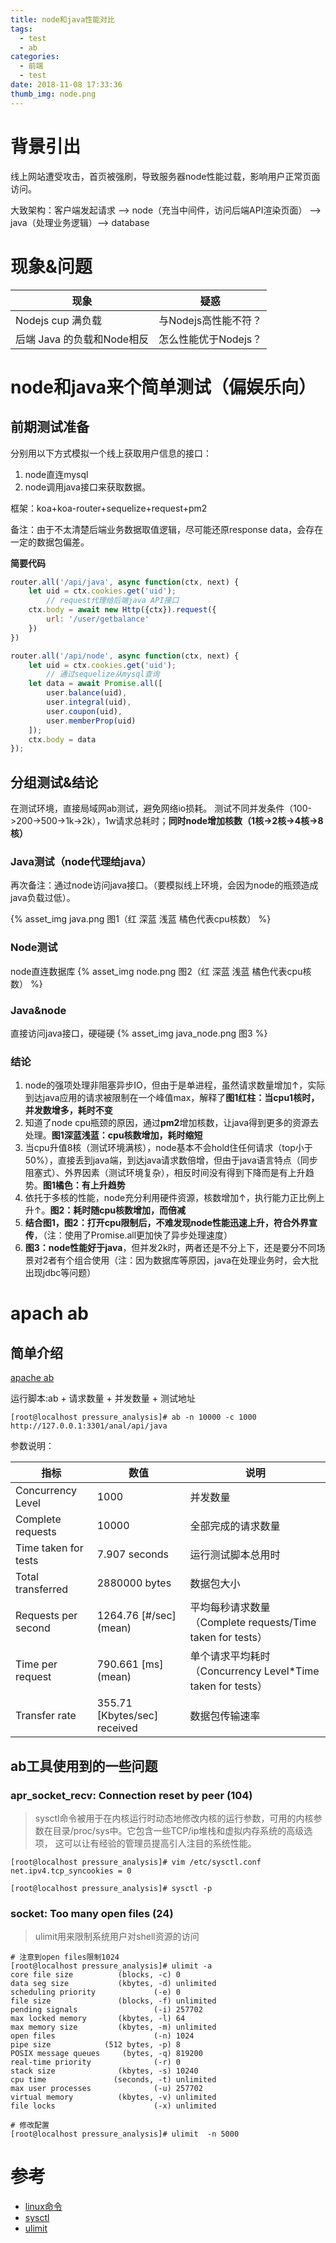 ```yaml
---
title: node和java性能对比
tags:
  - test
  - ab
categories:
  - 前端
  - test
date: 2018-11-08 17:33:36
thumb_img: node.png
---
```



# 背景引出
线上网站遭受攻击，首页被强刷，导致服务器node性能过载，影响用户正常页面访问。

大致架构：客户端发起请求 --> node（充当中间件，访问后端API渲染页面） --> java（处理业务逻辑）--> database

# 现象&问题
| 现象 | 疑惑 |
| -- | -- |
| Nodejs cup 满负载| 与Nodejs高性能不符？ |
| 后端 Java 的负载和Node相反 | 怎么性能优于Nodejs？ |

# node和java来个简单测试（偏娱乐向）
## 前期测试准备
分别用以下方式模拟一个线上获取用户信息的接口：
1. node直连mysql
2. node调用java接口来获取数据。

框架：koa+koa-router+sequelize+request+pm2

备注：由于不太清楚后端业务数据取值逻辑，尽可能还原response data，会存在一定的数据包偏差。

**简要代码**
````js
router.all('/api/java', async function(ctx, next) {
	let uid = ctx.cookies.get('uid');
        // request代理给后端java API接口
	ctx.body = await new Http({ctx}).request({
		url: '/user/getbalance'
	})
})
````
````js
router.all('/api/node', async function(ctx, next) {
	let uid = ctx.cookies.get('uid');
        // 通过sequelize从mysql查询
	let data = await Promise.all([
		user.balance(uid),
		user.integral(uid),
		user.coupon(uid),
		user.memberProp(uid)
	]);
	ctx.body = data
});
````

## 分组测试&结论
在测试环境，直接局域网ab测试，避免网络io损耗。
测试不同并发条件（100->200->500->1k->2k），1w请求总耗时；**同时node增加核数（1核->2核->4核->8核）**

### Java测试（node代理给java）
再次备注：通过node访问java接口。（要模拟线上环境，会因为node的瓶颈造成java负载过低）。

{% asset_img java.png 图1（红 深蓝 浅蓝 橘色代表cpu核数） %}

### Node测试
node直连数据库
{% asset_img node.png 图2（红 深蓝 浅蓝 橘色代表cpu核数） %}

### Java&node
直接访问java接口，硬碰硬
{% asset_img java_node.png 图3 %}

### 结论
1. node的强项处理非阻塞异步IO，但由于是单进程，虽然请求数量增加↑，实际到达java应用的请求被限制在一个峰值max，解释了**图1红柱：当cpu1核时，并发数增多，耗时不变**
2. 知道了node cpu瓶颈的原因，通过**pm2**增加核数，让java得到更多的资源去处理。**图1深蓝浅蓝：cpu核数增加，耗时缩短**
3. 当cpu升值8核（测试环境满核），node基本不会hold住任何请求（top小于50%），直接丢到java端，到达java请求数倍增，但由于java语言特点（同步阻塞式）、外界因素（测试环境复杂），相反时间没有得到下降而是有上升趋势。**图1橘色：有上升趋势**
4. 依托于多核的性能，node充分利用硬件资源，核数增加↑，执行能力正比例上升↑。**图2：耗时随cpu核数增加，而倍减**
5. **结合图1，图2：**打开cpu限制后，不难发现node性能迅速上升，符合**外界宣传**，（注：使用了Promise.all更加快了异步处理速度）
6. **图3：node性能好于java**，但并发2k时，两者还是不分上下，还是要分不同场景对2者有个组合使用（注：因为数据库等原因，java在处理业务时，会大批出现jdbc等问题）

# apach ab
## 简单介绍
[apache ab](https://httpd.apache.org/docs/2.4/programs/ab.html)

运行脚本:ab + 请求数量 + 并发数量 + 测试地址
````
[root@localhost pressure_analysis]# ab -n 10000 -c 1000 http://127.0.0.1:3301/anal/api/java
````

参数说明：

| 指标 | 数值 | 说明 |
| --- | --- | --- |
| Concurrency Level | 1000 | 并发数量 |
| Complete requests | 10000 | 全部完成的请求数量 |
| Time taken for tests | 7.907 seconds | 运行测试脚本总用时 |
| Total transferred | 2880000 bytes | 数据包大小 |
| Requests per second | 1264.76 [#/sec] (mean) | 平均每秒请求数量（Complete requests/Time taken for tests） |
| Time per request | 790.661 [ms] (mean) | 单个请求平均耗时（Concurrency Level*Time taken for tests） |
| Transfer rate | 355.71 [Kbytes/sec] received | 数据包传输速率 |

## ab工具使用到的一些问题
### apr_socket_recv: Connection reset by peer (104)
> sysctl命令被用于在内核运行时动态地修改内核的运行参数，可用的内核参数在目录/proc/sys中。它包含一些TCP/ip堆栈和虚拟内存系统的高级选项， 这可以让有经验的管理员提高引人注目的系统性能。
````
[root@localhost pressure_analysis]# vim /etc/sysctl.conf
net.ipv4.tcp_syncookies = 0

[root@localhost pressure_analysis]# sysctl -p
````

### socket: Too many open files (24)
> ulimit用来限制系统用户对shell资源的访问

````
# 注意到open files限制1024
[root@localhost pressure_analysis]# ulimit -a
core file size          (blocks, -c) 0
data seg size           (kbytes, -d) unlimited
scheduling priority             (-e) 0
file size               (blocks, -f) unlimited
pending signals                 (-i) 257702
max locked memory       (kbytes, -l) 64
max memory size         (kbytes, -m) unlimited
open files                      (-n) 1024
pipe size            (512 bytes, -p) 8
POSIX message queues     (bytes, -q) 819200
real-time priority              (-r) 0
stack size              (kbytes, -s) 10240
cpu time               (seconds, -t) unlimited
max user processes              (-u) 257702
virtual memory          (kbytes, -v) unlimited
file locks                      (-x) unlimited

# 修改配置
[root@localhost pressure_analysis]# ulimit  -n 5000
````

# 参考
- [linux命令](http://man.linuxde.net/sysctl)
- [sysctl](https://www.cnblogs.com/felixzh/p/8295471.html)
- [ulimit](https://blog.csdn.net/hexuan1/article/details/45191549)